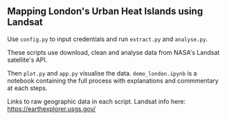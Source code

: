 ## Mapping London's Urban Heat Islands using Landsat
Use `config.py` to input credentials and run `extract.py` and `analyse.py`. 

These scripts use download, clean and analyse data from NASA's Landsat satellite's API. 

Then `plot.py` and `app.py` visualise the data. `demo_london.ipynb` is a notebook containing the full process with explanations and commmentary at each steps.

Links to raw geographic data in each script. Landsat info here: https://earthexplorer.usgs.gov/
